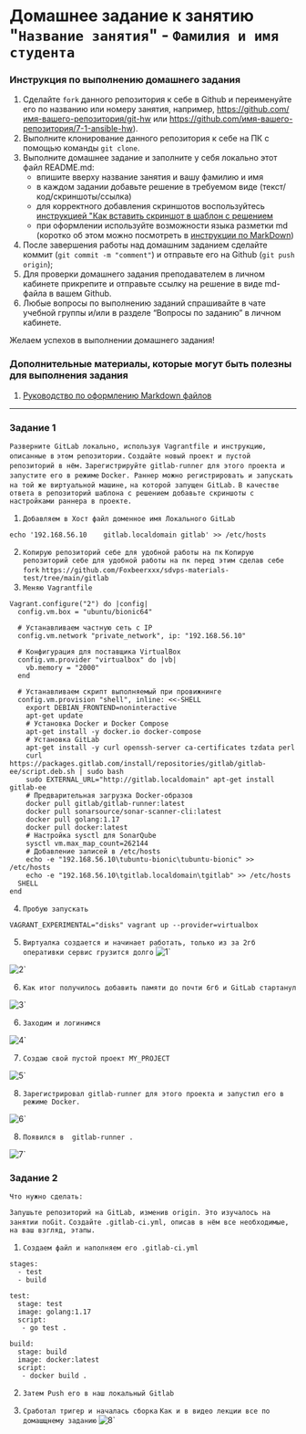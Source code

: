 # Домашнее задание к занятию "`Название занятия`" - `Фамилия и имя студента`


### Инструкция по выполнению домашнего задания

   1. Сделайте `fork` данного репозитория к себе в Github и переименуйте его по названию или номеру занятия, например, https://github.com/имя-вашего-репозитория/git-hw или  https://github.com/имя-вашего-репозитория/7-1-ansible-hw).
   2. Выполните клонирование данного репозитория к себе на ПК с помощью команды `git clone`.
   3. Выполните домашнее задание и заполните у себя локально этот файл README.md:
      - впишите вверху название занятия и вашу фамилию и имя
      - в каждом задании добавьте решение в требуемом виде (текст/код/скриншоты/ссылка)
      - для корректного добавления скриншотов воспользуйтесь [инструкцией "Как вставить скриншот в шаблон с решением](https://github.com/netology-code/sys-pattern-homework/blob/main/screen-instruction.md)
      - при оформлении используйте возможности языка разметки md (коротко об этом можно посмотреть в [инструкции  по MarkDown](https://github.com/netology-code/sys-pattern-homework/blob/main/md-instruction.md))
   4. После завершения работы над домашним заданием сделайте коммит (`git commit -m "comment"`) и отправьте его на Github (`git push origin`);
   5. Для проверки домашнего задания преподавателем в личном кабинете прикрепите и отправьте ссылку на решение в виде md-файла в вашем Github.
   6. Любые вопросы по выполнению заданий спрашивайте в чате учебной группы и/или в разделе “Вопросы по заданию” в личном кабинете.
   
Желаем успехов в выполнении домашнего задания!
   
### Дополнительные материалы, которые могут быть полезны для выполнения задания

1. [Руководство по оформлению Markdown файлов](https://gist.github.com/Jekins/2bf2d0638163f1294637#Code)

---

### Задание 1

`Разверните GitLab локально, используя Vagrantfile и инструкцию, описанные в` `этом репозитории.`
`Создайте новый проект и пустой репозиторий в нём.`
`Зарегистрируйте gitlab-runner для этого проекта и запустите его в режиме` `Docker. Раннер можно регистрировать и запускать на той же виртуальной машине,` `на которой запущен GitLab.`
`В качестве ответа в репозиторий шаблона с решением добавьте скриншоты с настройками раннера в проекте.`

1. `Добавляем в Хост файл доменное имя Локального GitLab`
```
echo '192.168.56.10    gitlab.localdomain gitlab' >> /etc/hosts
```
2. `Копирую репозиторий себе для удобной работы на пк`
`Копирую репозиторий себе для удобной работы на пк перед этим сделав себе fork`
`https://github.com/Foxbeerxxx/sdvps-materials-test/tree/main/gitlab`
3. `Меняю Vagrantfile`
```
Vagrant.configure("2") do |config|
  config.vm.box = "ubuntu/bionic64"

  # Устанавливаем частную сеть с IP
  config.vm.network "private_network", ip: "192.168.56.10"

  # Конфигурация для поставщика VirtualBox
  config.vm.provider "virtualbox" do |vb|
    vb.memory = "2000"
  end

  # Устанавливаем скрипт выполняемый при провижнинге
  config.vm.provision "shell", inline: <<-SHELL
    export DEBIAN_FRONTEND=noninteractive
    apt-get update
    # Установка Docker и Docker Compose
    apt-get install -y docker.io docker-compose
    # Установка GitLab
    apt-get install -y curl openssh-server ca-certificates tzdata perl
    curl https://packages.gitlab.com/install/repositories/gitlab/gitlab-ee/script.deb.sh | sudo bash
    sudo EXTERNAL_URL="http://gitlab.localdomain" apt-get install gitlab-ee
    # Предварительная загрузка Docker-образов
    docker pull gitlab/gitlab-runner:latest
    docker pull sonarsource/sonar-scanner-cli:latest
    docker pull golang:1.17
    docker pull docker:latest
    # Настройка sysctl для SonarQube
    sysctl vm.max_map_count=262144
    # Добавление записей в /etc/hosts
    echo -e "192.168.56.10\tubuntu-bionic\tubuntu-bionic" >> /etc/hosts
    echo -e "192.168.56.10\tgitlab.localdomain\tgitlab" >> /etc/hosts
  SHELL
end
```
4. `Пробую запускать`
```
VAGRANT_EXPERIMENTAL="disks" vagrant up --provider=virtualbox
```
5. `Виртуалка создается и начинает работать, только из за 2гб оперативки сервис грузится долго`
![1](https://github.com/Foxbeerxxx/GitLab/blob/main/img/img1.png)`

![2](https://github.com/Foxbeerxxx/GitLab/blob/main/img/img2.png)`

6. `Как итог получилось добавить памяти до почти 6гб и GitLab стартанул`

![3](https://github.com/Foxbeerxxx/GitLab/blob/main/img/img3.png)`

6. `Заходим и логинимся`

![4](https://github.com/Foxbeerxxx/GitLab/blob/main/img/img4.png)`

7. `Создаю свой пустой проект MY_PROJECT`

![5](https://github.com/Foxbeerxxx/GitLab/blob/main/img/img5.png)`

8. `Зарегистрировал gitlab-runner для этого проекта и запустил его в режиме Docker.`

![6](https://github.com/Foxbeerxxx/GitLab/blob/main/img/img6.png)`


8. `Появился в  gitlab-runner .`

![7](https://github.com/Foxbeerxxx/GitLab/blob/main/img/img7.png)`




### Задание 2

`Что нужно сделать:`

`Запушьте репозиторий на GitLab, изменив origin. Это изучалось на занятии поGit.`
`Создайте .gitlab-ci.yml, описав в нём все необходимые, на ваш взгляд, этапы.`



1. `Создаем файл и наполняем его .gitlab-ci.yml`
```
stages:
  - test
  - build

test:
  stage: test
  image: golang:1.17
  script: 
   - go test .

build:
  stage: build
  image: docker:latest
  script:
   - docker build .

```

2. `Затем Push его в наш локальный Gitlab`

3. `Сработал тригер и началась сборка`
`Как и в видео лекции все по домашщнему заданию`
![8](https://github.com/Foxbeerxxx/GitLab/blob/main/img/img8.png)`



